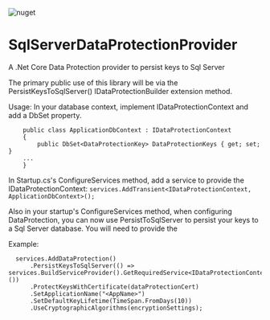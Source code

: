 ![nuget](https://img.shields.io/badge/nuget-v1.0.0-green.svg?style=flat&longCache=true/url/https/www.nuget.org/packages/SqlServerDataProtectionProvider/)

# SqlServerDataProtectionProvider
A .Net Core Data Protection provider to persist keys to Sql Server

The primary public use of this library will be via the PersistKeysToSqlServer() IDataProtectionBuilder extension method.

Usage:
In your database context, implement IDataProtectionContext and add a DbSet<DataProtectionKey> property.
```
    public class ApplicationDbContext : IDataProtectionContext
    {
        public DbSet<DataProtectionKey> DataProtectionKeys { get; set; }
    ...
    }
```
  
In Startup.cs's ConfigureServices method, add a service to provide the IDataProtectionContext:
`services.AddTransient<IDataProtectionContext, ApplicationDbContext>();`
  
Also in your startup's ConfigureServices method, when configuring DataProtection, you can now use PersistToSqlServer to persist your keys to a Sql Server database.  You will need to provide the 

Example:
```
  services.AddDataProtection()
      .PersistKeysToSqlServer(() => services.BuildServiceProvider().GetRequiredService<IDataProtectionContext>())
      .ProtectKeysWithCertificate(dataProtectionCert)
      .SetApplicationName("<AppName>")
      .SetDefaultKeyLifetime(TimeSpan.FromDays(10))
      .UseCryptographicAlgorithms(encryptionSettings);
```
